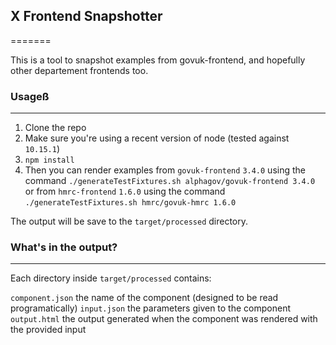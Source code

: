 ## X Frontend Snapshotter
=======

This is a tool to snapshot examples from govuk-frontend, and hopefully other departement frontends too.

### Usageß
----

1. Clone the repo
2. Make sure you're using a recent version of node (tested against `10.15.1`)
3. `npm install`
4. Then you can render examples from `govuk-frontend` `3.4.0` using the command `./generateTestFixtures.sh alphagov/govuk-frontend 3.4.0` or from `hmrc-frontend` `1.6.0` using the command `./generateTestFixtures.sh hmrc/govuk-hmrc 1.6.0`

The output will be save to the `target/processed` directory.

### What's in the output?
----

Each directory inside `target/processed` contains:

`component.json` the name of the component (designed to be read programatically)
`input.json` the parameters given to the component
`output.html` the output generated when the component was rendered with the provided input